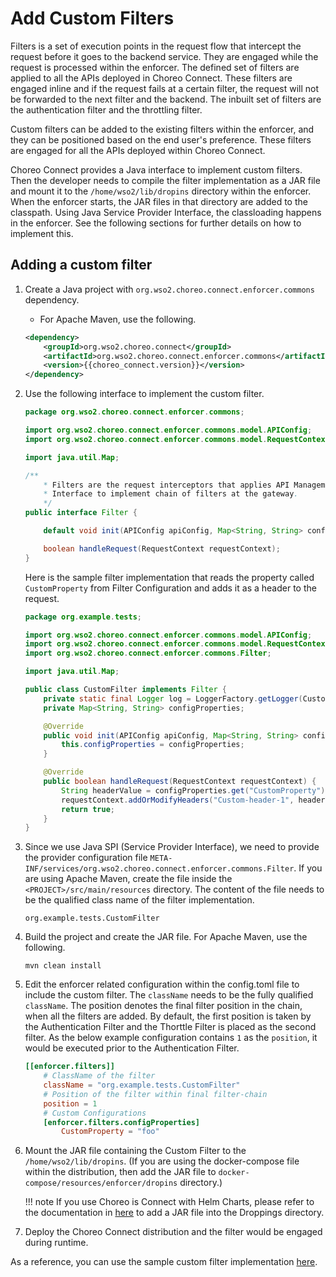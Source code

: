 # Add Custom Filters
Filters is a set of execution points in the request flow that intercept the request before it goes to the 
backend service. They are engaged while the request is processed within the enforcer. The defined set of filters 
are applied to all the APIs deployed in Choreo Connect. These filters are engaged inline and if the request
fails at a certain filter, the request will not be forwarded to the next filter and the backend. 
The inbuilt set of filters are the authentication filter and the throttling filter.

Custom filters can be added to the existing filters within the enforcer, and they can be positioned based on the end user's preference.
These filters are engaged for all the APIs deployed within Choreo Connect.

Choreo Connect provides a Java interface to implement custom filters. Then the developer needs to compile the
filter implementation as a JAR file and mount it to the `/home/wso2/lib/dropins` directory within the enforcer. When
the enforcer starts, the JAR files in that directory are added to the classpath. Using Java Service Provider
Interface, the classloading happens in the enforcer. See the following sections for further details on how to implement this.
 
## Adding a custom filter

1. Create a Java project with `org.wso2.choreo.connect.enforcer.commons` dependency.
   - For Apache Maven, use the following.
   ```xml
   <dependency>
       <groupId>org.wso2.choreo.connect</groupId>
       <artifactId>org.wso2.choreo.connect.enforcer.commons</artifactId>
       <version>{{choreo_connect.version}}</version>
   </dependency>
   ```

2. Use the following interface to implement the custom filter.

    ```java
    package org.wso2.choreo.connect.enforcer.commons;
    
    import org.wso2.choreo.connect.enforcer.commons.model.APIConfig;
    import org.wso2.choreo.connect.enforcer.commons.model.RequestContext;
    
    import java.util.Map;
    
    /**
        * Filters are the request interceptors that applies API Management capabilities at the gateway layer. This is the
        * Interface to implement chain of filters at the gateway.
        */
    public interface Filter {
    
        default void init(APIConfig apiConfig, Map<String, String> configProperties){};
    
        boolean handleRequest(RequestContext requestContext);
    }
    ```

    Here is the sample filter implementation that reads the property called `CustomProperty` from Filter 
    Configuration and adds it as a header to the request.

    ```java
    package org.example.tests;
    
    import org.wso2.choreo.connect.enforcer.commons.model.APIConfig;
    import org.wso2.choreo.connect.enforcer.commons.model.RequestContext;
    import org.wso2.choreo.connect.enforcer.commons.Filter;
    
    import java.util.Map;
    
    public class CustomFilter implements Filter {
        private static final Logger log = LoggerFactory.getLogger(CustomFilter.class);
        private Map<String, String> configProperties;
    
        @Override
        public void init(APIConfig apiConfig, Map<String, String> configProperties) {
            this.configProperties = configProperties;
        }
    
        @Override
        public boolean handleRequest(RequestContext requestContext) {
            String headerValue = configProperties.get("CustomProperty");
            requestContext.addOrModifyHeaders("Custom-header-1", headerValue);
            return true;
        }
    }
    ```

3. Since we use Java SPI (Service Provider Interface), we need to provide the provider configuration file
`META-INF/services/org.wso2.choreo.connect.enforcer.commons.Filter`. If you are using Apache Maven, create the
file inside the `<PROJECT>/src/main/resources` directory. The content of the file needs to be the qualified class name
of the filter implementation.

    ```
    org.example.tests.CustomFilter
    ```

4. Build the project and create the JAR file. For Apache Maven, use the following.

    ```
    mvn clean install
    ```

5. Edit the enforcer related configuration within the config.toml file to include the custom filter. The `className` needs to
be the fully qualified `className`. The position denotes the final filter position in the chain, when all the filters 
are added. By default, the first position is taken by the Authentication Filter and the Thorttle Filter is placed as the
second filter. As the below example configuration contains `1` as the `position`, it would be executed prior to
the Authentication Filter.

    ```toml
    [[enforcer.filters]]
        # ClassName of the filter
        className = "org.example.tests.CustomFilter"
        # Position of the filter within final filter-chain
        position = 1
        # Custom Configurations
        [enforcer.filters.configProperties]
            CustomProperty = "foo"
    ```

6. Mount the JAR file containing the Custom Filter to the `/home/wso2/lib/dropins`. (If you are using the docker-compose file within the distribution, then add the JAR file to
`docker-compose/resources/enforcer/dropins` directory.)

    !!! note 
         If you use Choreo is Connect with Helm Charts, please refer to the documentation in [here]({{base_path}}/deploy-and-publish/deploy-on-gateway/choreo-connect/production-deployment-guideline/#mount-files-into-the-dropins-directory-optional) to add a JAR file into the Droppings directory.


7. Deploy the Choreo Connect distribution and the filter would be engaged during runtime.

As a reference, you can use the sample custom filter implementation [here](https://github.com/wso2/product-microgateway/tree/main/samples/filters/sample-filter).
